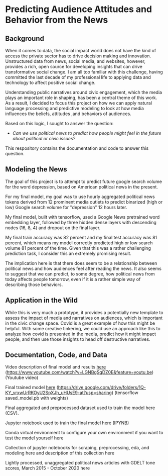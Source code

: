 # Predicting Audience Attitudes and Behavior from the News

## Background 

When it comes to data, the social impact world does not have the kind of access the private sector has to drive decision making and innovation. Unstructured data from news, social media, and websites, however, provides a rich, open source for developing insights that can drive transformative social change. I am all too familiar with this challenge, having committed the last decade of my professional life to applying data and technology to affect positive social change. 

Understanding public narratives around civic engagement, which the media plays an important role in shaping, has been a central theme of this work. As a result, I decided to focus this project on how we can apply natural language processing and predictive modeling to look at how media influences the beliefs, attitudes ,and behaviors of audiences. 

Based on this logic, I sought to answer the question:

  * *Can we use political news to predict how people might feel in the future about political or civic issues?* 

This respository contains the documentation and code to answer this question. 

## Modeling the News

The goal of this project is to attempt to predict future google search volume for the word depression, based on American political news in the present.

For my final model, my goal was to use hourly aggregated political news tokens derived from 12 prominent media outlets to predict binarized (high or low) Google search volume for "depression" 12 hours later.  

My final model, built with tensorflow, used a Google News pretrained word embedding layer, followed by three hidden dense layers with descending nodes (16, 8, 4) and dropout on the final layer. 

My final train accuracy was 82 percent and my final test accuracy was 81 percent, which means my model correctly predicted high or low search volume 81 percent of the time. Given that this was a rather challenging prediction task, I consider this an extremely promising result.

The implication here is that there does seem to be a relationship between political news and how audiences feel after reading the news. It also seems to suggest that we can predict, to some degree, how political news from today affects people tomorrow, even if it is a rather simple way of describing those behaviors.

## Application in the Wild

While this is very much a prototype, it provides a potentially new template to assess the impact of media and narratives on audiences, which is important in the civic change space. Covid is a great example of how this might be helpful. With some creative tinkering, we could use an approach like this to analyze how covid is presented in the media, predict how it might impact people, and then use those insights to head off destructive narratives.

## Documentation, Code, and Data

Video description of final model and results [here] (https://www.youtube.com/watch?v=LGNBgSgDZ0E&feature=youtu.be) (Youtube video)

Final trained model [here] (https://drive.google.com/drive/folders/1Q-KY_vrxwUrRKOyU2SpXJh_uHUsE9-at?usp=sharing)    (tensorflow saved_model.pb with weights)

Final aggregated and preprocessed dataset used to train the model here (CSV).

Jupyter notebook used to train the final model here (IPYNB)

Conda virtual environment to configure your own environment if you want to test the model yourself here

Collection of jupyter notebooks for scraping, preprocessing, eda, and modeling here and description of this collection here

Lightly processed, unaggregated political news articles with GDELT tone scores, March 2015 - October 2020 here


[here]:  
[here]:  
